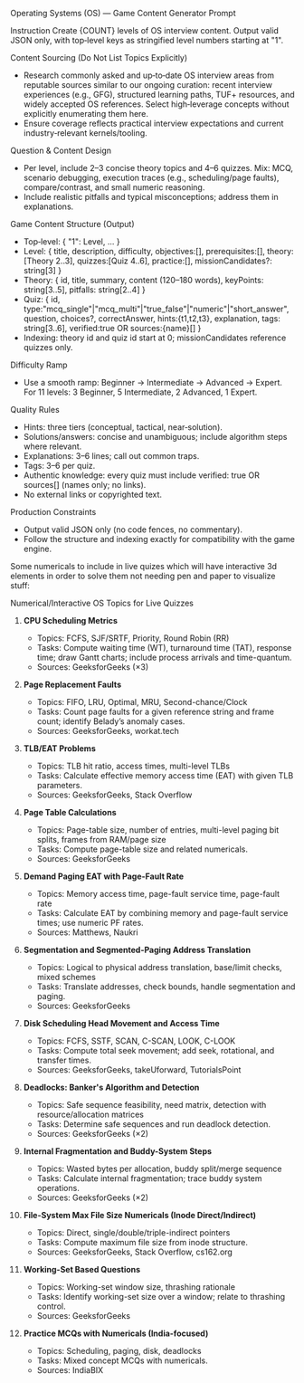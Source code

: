 Operating Systems (OS) — Game Content Generator Prompt

Instruction
Create {COUNT} levels of OS interview content. Output valid JSON only, with top‑level keys as stringified level numbers starting at "1".

Content Sourcing (Do Not List Topics Explicitly)
- Research commonly asked and up‑to‑date OS interview areas from reputable sources similar to our ongoing curation: recent interview experiences (e.g., GFG), structured learning paths, TUF+ resources, and widely accepted OS references. Select high‑leverage concepts without explicitly enumerating them here.
- Ensure coverage reflects practical interview expectations and current industry‑relevant kernels/tooling.

Question & Content Design
- Per level, include 2–3 concise theory topics and 4–6 quizzes. Mix: MCQ, scenario debugging, execution traces (e.g., scheduling/page faults), compare/contrast, and small numeric reasoning.
- Include realistic pitfalls and typical misconceptions; address them in explanations.

Game Content Structure (Output)
- Top‑level: { "1": Level, ... }
- Level: { title, description, difficulty, objectives:[], prerequisites:[], theory:[Theory 2..3], quizzes:[Quiz 4..6], practice:[], missionCandidates?: string[3] }
- Theory: { id, title, summary, content (120–180 words), keyPoints: string[3..5], pitfalls: string[2..4] }
- Quiz: { id, type:"mcq_single"|"mcq_multi"|"true_false"|"numeric"|"short_answer", question, choices?, correctAnswer, hints:{t1,t2,t3}, explanation, tags: string[3..6], verified:true OR sources:{name}[] }
- Indexing: theory id and quiz id start at 0; missionCandidates reference quizzes only.

Difficulty Ramp
- Use a smooth ramp: Beginner → Intermediate → Advanced → Expert. For 11 levels: 3 Beginner, 5 Intermediate, 2 Advanced, 1 Expert.

Quality Rules
- Hints: three tiers (conceptual, tactical, near‑solution).
- Solutions/answers: concise and unambiguous; include algorithm steps where relevant.
- Explanations: 3–6 lines; call out common traps.
- Tags: 3–6 per quiz.
- Authentic knowledge: every quiz must include verified: true OR sources[] (names only; no links).
- No external links or copyrighted text.

Production Constraints
- Output valid JSON only (no code fences, no commentary).
- Follow the structure and indexing exactly for compatibility with the game engine.

Some numericals to include in live quizes which will have interactive 3d elements in order to solve them not needing pen and paper to visualize stuff:

Numerical/Interactive OS Topics for Live Quizzes

1. **CPU Scheduling Metrics**
   - Topics: FCFS, SJF/SRTF, Priority, Round Robin (RR)
   - Tasks: Compute waiting time (WT), turnaround time (TAT), response time; draw Gantt charts; include process arrivals and time-quantum.
   - Sources: GeeksforGeeks (×3)

2. **Page Replacement Faults**
   - Topics: FIFO, LRU, Optimal, MRU, Second-chance/Clock
   - Tasks: Count page faults for a given reference string and frame count; identify Belady’s anomaly cases.
   - Sources: GeeksforGeeks, workat.tech

3. **TLB/EAT Problems**
   - Topics: TLB hit ratio, access times, multi-level TLBs
   - Tasks: Calculate effective memory access time (EAT) with given TLB parameters.
   - Sources: GeeksforGeeks, Stack Overflow

4. **Page Table Calculations**
   - Topics: Page-table size, number of entries, multi-level paging bit splits, frames from RAM/page size
   - Tasks: Compute page-table size and related numericals.
   - Sources: GeeksforGeeks

5. **Demand Paging EAT with Page-Fault Rate**
   - Topics: Memory access time, page-fault service time, page-fault rate
   - Tasks: Calculate EAT by combining memory and page-fault service times; use numeric PF rates.
   - Sources: Matthews, Naukri

6. **Segmentation and Segmented-Paging Address Translation**
   - Topics: Logical to physical address translation, base/limit checks, mixed schemes
   - Tasks: Translate addresses, check bounds, handle segmentation and paging.
   - Sources: GeeksforGeeks

7. **Disk Scheduling Head Movement and Access Time**
   - Topics: FCFS, SSTF, SCAN, C-SCAN, LOOK, C-LOOK
   - Tasks: Compute total seek movement; add seek, rotational, and transfer times.
   - Sources: GeeksforGeeks, takeUforward, TutorialsPoint

8. **Deadlocks: Banker's Algorithm and Detection**
   - Topics: Safe sequence feasibility, need matrix, detection with resource/allocation matrices
   - Tasks: Determine safe sequences and run deadlock detection.
   - Sources: GeeksforGeeks (×2)

9. **Internal Fragmentation and Buddy-System Steps**
   - Topics: Wasted bytes per allocation, buddy split/merge sequence
   - Tasks: Calculate internal fragmentation; trace buddy system operations.
   - Sources: GeeksforGeeks (×2)

10. **File-System Max File Size Numericals (Inode Direct/Indirect)**
    - Topics: Direct, single/double/triple-indirect pointers
    - Tasks: Compute maximum file size from inode structure.
    - Sources: GeeksforGeeks, Stack Overflow, cs162.org

11. **Working-Set Based Questions**
    - Topics: Working-set window size, thrashing rationale
    - Tasks: Identify working-set size over a window; relate to thrashing control.
    - Sources: GeeksforGeeks

12. **Practice MCQs with Numericals (India-focused)**
    - Topics: Scheduling, paging, disk, deadlocks
    - Tasks: Mixed concept MCQs with numericals.
    - Sources: IndiaBIX

